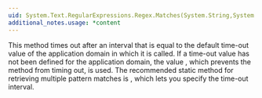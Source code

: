 ```yaml
---
uid: System.Text.RegularExpressions.Regex.Matches(System.String,System.String)
additional_notes.usage: *content
---
```


<p>This method times out after an interval that is equal to the default time-out value of the application domain in which it is called. If a time-out value has not been defined for the application domain, the value <xref href="System.Text.RegularExpressions.Regex.InfiniteMatchTimeout"></xref>, which prevents the method from timing out, is used. The recommended static method for retrieving multiple pattern matches is <xref href="System.Text.RegularExpressions.Regex.Matches(System.String,System.String,System.Text.RegularExpressions.RegexOptions,System.TimeSpan)"></xref>, which lets you specify the time-out interval.</p>



